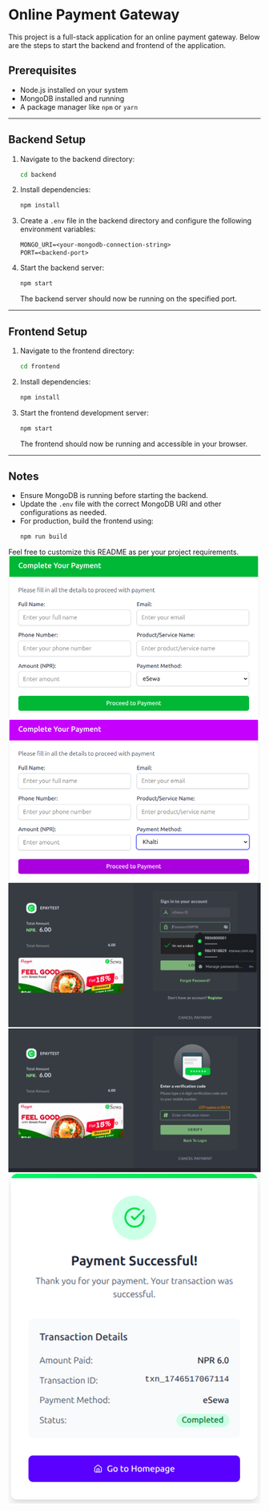 # Online Payment Gateway

This project is a full-stack application for an online payment gateway. Below are the steps to start the backend and frontend of the application.

## Prerequisites

- Node.js installed on your system
- MongoDB installed and running
- A package manager like `npm` or `yarn`

---

## Backend Setup

1. Navigate to the backend directory:

   ```bash
   cd backend
   ```

2. Install dependencies:

   ```bash
   npm install
   ```

3. Create a `.env` file in the backend directory and configure the following environment variables:

   ```env
   MONGO_URI=<your-mongodb-connection-string>
   PORT=<backend-port>
   ```

4. Start the backend server:

   ```bash
   npm start
   ```

   The backend server should now be running on the specified port.

---

## Frontend Setup

1. Navigate to the frontend directory:

   ```bash
   cd frontend
   ```

2. Install dependencies:

   ```bash
   npm install
   ```

3. Start the frontend development server:

   ```bash
   npm start
   ```

   The frontend should now be running and accessible in your browser.

---

## Notes

- Ensure MongoDB is running before starting the backend.
- Update the `.env` file with the correct MongoDB URI and other configurations as needed.
- For production, build the frontend using:
  ```bash
  npm run build
  ```

Feel free to customize this README as per your project requirements.
![alt text](image.png)
![alt text](image-1.png)
![alt text](image-2.png)
![alt text](image-3.png)
![alt text](image-4.png)
